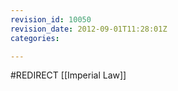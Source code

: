```yaml
---
revision_id: 10050
revision_date: 2012-09-01T11:28:01Z
categories:

---
```


#REDIRECT [[Imperial Law]]